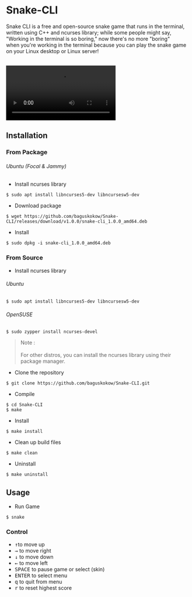 # Snake-CLI  
Snake CLI is a free and open-source snake game that runs in the terminal, written using C++ and ncurses library; while some people might say, "Working in the terminal is so boring," now there's no more "boring"  
when you're working in the terminal because you can play the snake game on your Linux desktop or Linux server!  
<br>  
  
[<video loop src="docs/demo-video.mp4"></video>](https://github.com/user-attachments/assets/1452071c-eecb-4e1c-97f4-4ff1c8fae35b)  
  
## Installation  
  
### From Package  
###### Ubuntu  (Focal & Jammy)
- Install ncurses library  
```  
$ sudo apt install libncurses5-dev libncursesw5-dev  
```  
- Download package
```  
$ wget https://github.com/baguskokow/Snake-CLI/releases/download/v1.0.0/snake-cli_1.0.0_amd64.deb
```  
- Install  
```  
$ sudo dpkg -i snake-cli_1.0.0_amd64.deb  
```  
  
### From Source  
- Install ncurses library  
###### Ubuntu  
```  
$ sudo apt install libncurses5-dev libncursesw5-dev  
```  
###### OpenSUSE  
```  
$ sudo zypper install ncurses-devel  
```  
  
> Note : <br>  
> For other distros, you can install the ncurses library using their package manager.  
  
- Clone the repository  
```  
$ git clone https://github.com/baguskokow/Snake-CLI.git  
```  
- Compile  
```  
$ cd Snake-CLI  
$ make  
```  
- Install  
```  
$ make install  
```  
- Clean up build files  
```  
$ make clean  
```  
- Uninstall  
```  
$ make uninstall  
```  
  
  
## Usage  
- Run Game  
```  
$ snake  
```  
  
### Control  
- <kbd>↑</kbd>to move up  
- <kbd>→</kbd> to move right  
- <kbd>↓</kbd> to move down  
- <kbd>←</kbd> to move left  
- <kbd>SPACE</kbd> to pause game or select (skin)  
- <kbd>ENTER</kbd> to select menu  
- <kbd>q</kbd> to quit from menu  
- <kbd>r</kbd> to reset highest score
